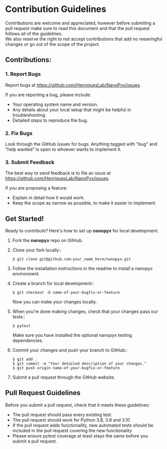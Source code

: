 # **Contribution Guidelines**

Contributions are welcome and appreciated, however before submiting a pull request make sure to read this document and that the pull request follows all of the guidelines.  
We also reserve the right to not accept contributions that add no meaningful changes or go out of the scope of the project.

## **Contributions:**


### **1. Report Bugs**

Report bugs at https://github.com/HenriquesLab/NanoPyx/issues.

If you are reporting a bug, please include:

* Your operating system name and version.
* Any details about your local setup that might be helpful in troubleshooting.
* Detailed steps to reproduce the bug.

### **2. Fix Bugs**

Look through the GitHub issues for bugs. Anything tagged with "bug"
and "help wanted" is open to whoever wants to implement it.


### **3. Submit Feedback**

The best way to send feedback is to file an issue at https://github.com/HenriquesLab/NanoPyx/issues.

If you are proposing a feature:

* Explain in detail how it would work.
* Keep the scope as narrow as possible, to make it easier to implement.

## **Get Started!**

Ready to contribute? Here's how to set up **nanopyx** for local development.

1. Fork the **nanopyx** repo on GitHub.
2. Clone your fork locally::

    `$ git clone git@github.com:your_name_here/nanopyx.git`

3. Follow the installation instructions in the readme to install a nanopyx environment.

4. Create a branch for local development::

    `$ git checkout -b name-of-your-bugfix-or-feature`

   Now you can make your changes locally.

5. When you're done making changes, check that your changes pass our tests::

    `$ pytest`

   Make sure you have installed the optional nanopyx testing dependencies.
6. Commit your changes and push your branch to GitHub::

    `$ git add .`  
    `$ git commit -m "Your detailed description of your changes."`  
    `$ git push origin name-of-your-bugfix-or-feature`  

7. Submit a pull request through the GitHub website.

## Pull Request Guidelines

Before you submit a pull request, check that it meets these guidelines:

* The pull request should pass every existing test.
* The pull request should work for Python 3.8, 3.9 and 3.10
* If the pull request adds functionality, new automated tests should be included in the pull request covering the new functionality
* Please ensure pytest coverage at least stays the same before you submit a pull request.
